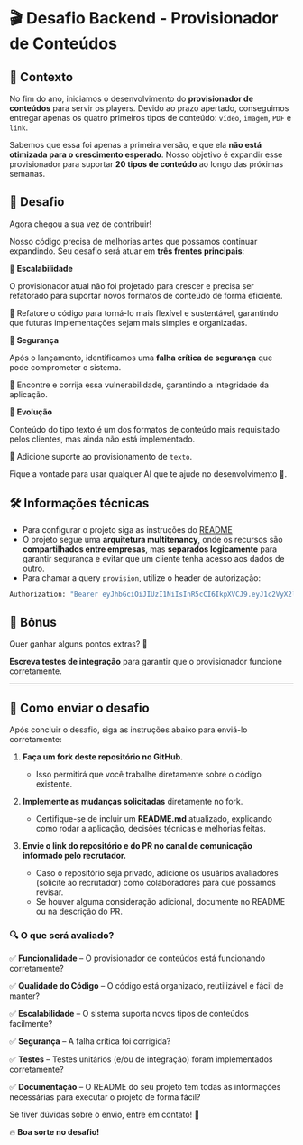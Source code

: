 # 🎬 Desafio Backend - Provisionador de Conteúdos

## 🚀 Contexto

No fim do ano, iniciamos o desenvolvimento do **provisionador de conteúdos** para servir os players. Devido ao prazo apertado, conseguimos entregar apenas os quatro primeiros tipos de conteúdo: `vídeo`, `imagem`, `PDF` e `link`.

Sabemos que essa foi apenas a primeira versão, e que ela **não está otimizada para o crescimento esperado**. Nosso objetivo é expandir esse provisionador para suportar **20 tipos de conteúdo** ao longo das próximas semanas.

## 🎯 Desafio

Agora chegou a sua vez de contribuir!

Nosso código precisa de melhorias antes que possamos continuar expandindo. Seu desafio será atuar em **três frentes principais**:

🔹 **Escalabilidade**

O provisionador atual não foi projetado para crescer e precisa ser refatorado para suportar novos formatos de conteúdo de forma eficiente.

📝 Refatore o código para torná-lo mais flexível e sustentável, garantindo que futuras implementações sejam mais simples e organizadas.

🔹 **Segurança**

Após o lançamento, identificamos uma **falha crítica de segurança** que pode comprometer o sistema.

📝 Encontre e corrija essa vulnerabilidade, garantindo a integridade da aplicação.

🔹 **Evolução**

Conteúdo do tipo texto é um dos formatos de conteúdo mais requisitado pelos clientes, mas ainda não está implementado.

📝 Adicione suporte ao provisionamento de `texto`.

Fique a vontade para usar qualquer AI que te ajude no desenvolvimento 🤖.

## 🛠 Informações técnicas

- Para configurar o projeto siga as instruções do [README](./README.md)
- O projeto segue uma **arquitetura multitenancy**, onde os recursos são **compartilhados entre empresas**, mas **separados logicamente** para garantir segurança e evitar que um cliente tenha acesso aos dados de outro.
- Para chamar a query `provision`, utilize o header de autorização:

```bash
Authorization: "Bearer eyJhbGciOiJIUzI1NiIsInR5cCI6IkpXVCJ9.eyJ1c2VyX2lkIjoiMThjMzdjZTItY2QzNC00MzA1LTljYTQtYzE1ZmM3MzZiZWFjIn0.pqWRiyQuvWRVQgIzKvQ85RrBwSF5KxeGZrkFvKt2CG8"
```

## 🎁 Bônus

Quer ganhar alguns pontos extras? 🚀

**Escreva testes de integração** para garantir que o provisionador funcione corretamente.

---

## 📩 Como enviar o desafio

Após concluir o desafio, siga as instruções abaixo para enviá-lo corretamente:

1. **Faça um fork deste repositório no GitHub.**

   - Isso permitirá que você trabalhe diretamente sobre o código existente.

2. **Implemente as mudanças solicitadas** diretamente no fork.

   - Certifique-se de incluir um **README.md** atualizado, explicando como rodar a aplicação, decisões técnicas e melhorias feitas.

3. **Envie o link do repositório e do PR no canal de comunicação informado pelo recrutador.**
   - Caso o repositório seja privado, adicione os usuários avaliadores (solicite ao recrutador) como colaboradores para que possamos revisar.
   - Se houver alguma consideração adicional, documente no README ou na descrição do PR.

### 🔍 O que será avaliado?

✅ **Funcionalidade** – O provisionador de conteúdos está funcionando corretamente?

✅ **Qualidade do Código** – O código está organizado, reutilizável e fácil de manter?

✅ **Escalabilidade** – O sistema suporta novos tipos de conteúdos facilmente?

✅ **Segurança** – A falha crítica foi corrigida?

✅ **Testes** – Testes unitários (e/ou de integração) foram implementados corretamente?

✅ **Documentação** – O README do seu projeto tem todas as informações necessárias para executar o projeto de forma fácil?

Se tiver dúvidas sobre o envio, entre em contato! 🚀

🔥 **Boa sorte no desafio!**
